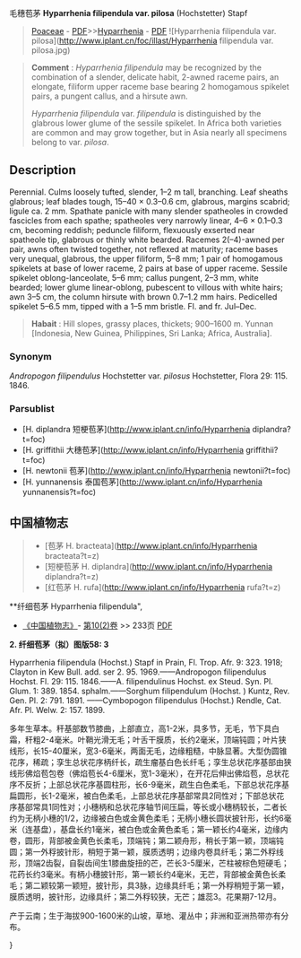 毛穗苞茅 **Hyparrhenia filipendula var. pilosa** (Hochstetter) Stapf

> [Poaceae](http://www.iplant.cn/info/Poaceae?t=foc) - [PDF](http://www.iplant.cn/foc/pdf/Poaceae.pdf)>>[Hyparrhenia](http://www.iplant.cn/info/Hyparrhenia?t=foc) - [PDF](http://www.iplant.cn/foc/pdf/Hyparrhenia.pdf)
![Hyparrhenia filipendula var. pilosa](http://www.iplant.cn/foc/illast/Hyparrhenia filipendula var. pilosa.jpg)

> **Comment** : 
> *Hyparrhenia filipendula* may be recognized by the combination of a slender, delicate habit, 2-awned raceme pairs, an elongate, filiform upper raceme base bearing 2 homogamous spikelet pairs, a pungent callus, and a hirsute awn.
>
> *Hyparrhenia filipendula* var. *filipendula* is distinguished by the glabrous lower glume of the sessile spikelet. In Africa both varieties are common and may grow together, but in Asia nearly all specimens belong to var. *pilosa*.

## Description

Perennial. Culms loosely tufted, slender, 1–2 m tall, branching. Leaf sheaths glabrous; leaf blades tough, 15–40 × 0.3–0.6 cm, glabrous, margins scabrid; ligule ca. 2 mm. Spathate panicle with many slender spatheoles in crowded fascicles from each spathe; spatheoles very narrowly linear, 4–6 × 0.1–0.3 cm, becoming reddish; peduncle filiform, flexuously exserted near spatheole tip, glabrous or thinly white bearded. Racemes 2(–4)-awned per pair, awns often twisted together, not reflexed at maturity; raceme bases very unequal, glabrous, the upper filiform, 5–8 mm; 1 pair of homogamous spikelets at base of lower raceme, 2 pairs at base of upper raceme. Sessile spikelet oblong-lanceolate, 5–6 mm; callus pungent, 2–3 mm, white bearded; lower glume linear-oblong, pubescent to villous with white hairs; awn 3–5 cm, the column hirsute with brown 0.7–1.2 mm hairs. Pedicelled spikelet 5–6.5 mm, tipped with a 1–5 mm bristle. Fl. and fr. Jul–Dec.

> **Habait** : 
> Hill slopes, grassy places, thickets; 900–1600 m. Yunnan [Indonesia, New Guinea, Philippines, Sri Lanka; Africa, Australia].

### Synonym
*Andropogon filipendulus* Hochstetter var. *pilosus* Hochstetter, Flora 29: 115. 1846.

### Parsublist

* [H.  diplandra  短梗苞茅](http://www.iplant.cn/info/Hyparrhenia diplandra?t=foc)
* [H.  griffithii  大穗苞茅](http://www.iplant.cn/info/Hyparrhenia griffithii?t=foc)
* [H.  newtonii  苞茅](http://www.iplant.cn/info/Hyparrhenia newtonii?t=foc)
* [H.  yunnanensis  泰国苞茅](http://www.iplant.cn/info/Hyparrhenia yunnanensis?t=foc)

## 中国植物志

> * [苞茅  H.  bracteata](http://www.iplant.cn/info/Hyparrhenia bracteata?t=z)
> * [短梗苞茅  H.  diplandra](http://www.iplant.cn/info/Hyparrhenia diplandra?t=z)
> * [红苞茅  H.  rufa](http://www.iplant.cn/info/Hyparrhenia rufa?t=z)

**纤细苞茅 Hyparrhenia filipendula",

* [《中国植物志》](http://www.iplant.cn/frps)- [第10(2)卷](http://www.iplant.cn/frps/vol/10(2)) >> 233页 [PDF](http://www.iplant.cn/frps/pdf/10(2)/233.pdf)

**2. 纤细苞茅（拟）图版58: 3**

Hyparrhenia filipendula (Hochst.) Stapf in Prain, Fl. Trop. Afr. 9: 323. 1918; Clayton in Kew Bull. add. ser 2. 95. 1969.——Andropogon filipendulus Hochst. Fl. 29: 115. 1846.——A. filipendulinus Hochst. ex Steud. Syn. Pl. Glum. 1: 389. 1854. sphalm.——Sorghum filipendulum (Hochst. ) Kuntz, Rev. Gen. Pl. 2: 791. 1891. ——Cymbopogon filipendulus (Hochst.) Rendle, Cat. Afr. Pl. Welw. 2: 157. 1899.

多年生草本。秆基部数节膝曲，上部直立，高1-2米，具多节，无毛，节下具白霜，秆粗2-4毫米。叶鞘光滑无毛；叶舌干膜质，长约2毫米，顶端钝圆；叶片狭线形，长15-40厘米，宽3-6毫米，两面无毛，边缘粗糙，中脉显著。大型伪圆锥花序，稀疏；孪生总状花序柄纤长，疏生瘤基白色长纤毛；孪生总状花序基部由狭线形佛焰苞包卷（佛焰苞长4-6厘米，宽1-3毫米），在开花后伸出佛焰苞，总状花序不反折；上部总状花序基圆柱形，长6-9毫米，疏生白色柔毛，下部总状花序基扁圆形，长1-2毫米，被白色柔毛，上部总状花序基部常具2同性对；下部总状花序基部常具1同性对；小穗柄和总状花序轴节间压扁，等长或小穗柄较长，二者长约为无柄小穗的1/2，边缘被白色或金黄色柔毛；无柄小穗长圆状披针形，长约6毫米（连基盘），基盘长约1毫米，被白色或金黄色柔毛；第一颖长约4毫米，边缘内卷，圆形，背部被金黄色长柔毛，顶端钝；第二颖舟形，稍长于第一颖，顶端钝圆；第一外稃披针形，稍短于第一颖，膜质透明；边缘内卷具纤毛；第二外稃线形，顶端2齿裂，自裂齿间生1膝曲旋扭的芒，芒长3-5厘米，芒柱被棕色短硬毛；花药长约3毫米。有柄小穗披针形，第一颖长约4毫米，无芒，背部被金黄色长柔毛；第二颖较第一颖短，披针形，具3脉，边缘具纤毛；第一外稃稍短于第一颖，膜质透明，披针形，边缘具纤；第二外稃较狭，无芒；雄蕊3。花果期7-12月。

产于云南；生于海拔900-1600米的山坡，草地、灌丛中；非洲和亚洲热带亦有分布。

}
